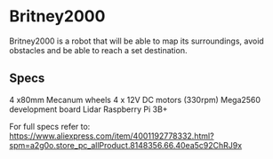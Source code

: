 # Britney2000
Britney2000 is a robot that will be able to map its surroundings, avoid obstacles and be able to reach a set destination.
## Specs

4 x80mm Mecanum wheels 
4 x 12V DC motors (330rpm)
Mega2560 development board
Lidar
Raspberry Pi 3B+

For full specs refer to: 
https://www.aliexpress.com/item/4001192778332.html?spm=a2g0o.store_pc_allProduct.8148356.66.40ea5c92ChRJ9x
